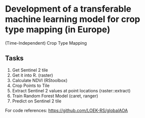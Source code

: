 # Development of a transferable machine learning model for crop type mapping (in Europe)

(Time-Independent) Crop Type Mapping




## Tasks

1. Get Sentinel 2 tile
2. Get it into R. (raster)
3. Calculate NDVI (RStoolbox)
4. Crop Points to Tile
5. Extract Sentinel 2 values at point locations (raster::extract)
6. Train Random Forest Model (caret, ranger)
7. Predict on Sentinel 2 tile



For code references: https://github.com/LOEK-RS/globalAOA









